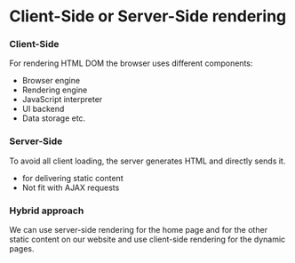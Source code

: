 # Client-Side or Server-Side rendering

### Client-Side

For rendering HTML DOM the browser uses different components:

* Browser engine
* Rendering engine
* JavaScript interpreter
* UI backend
* Data storage etc.

### Server-Side

To avoid all client loading, the server generates HTML and directly sends it.

* for delivering static content
* Not fit with AJAX requests

### Hybrid approach

We can use server-side rendering for the home page and for the other static content on our website and use client-side rendering for the dynamic pages.
